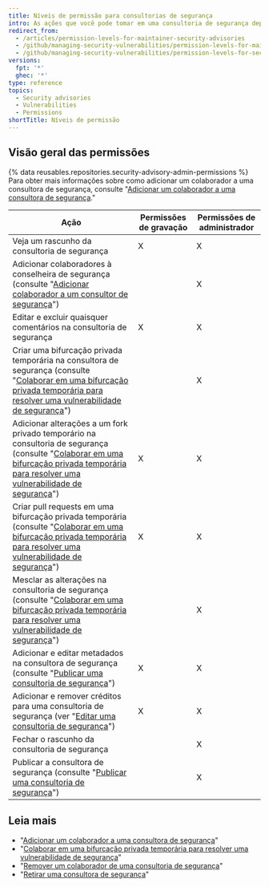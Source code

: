 ```yaml
---
title: Níveis de permissão para consultorias de segurança
intro: As ações que você pode tomar em uma consultoria de segurança dependem do fato de você ter permissões de administrador ou de gravação na consultoria de segurança.
redirect_from:
  - /articles/permission-levels-for-maintainer-security-advisories
  - /github/managing-security-vulnerabilities/permission-levels-for-maintainer-security-advisories
  - /github/managing-security-vulnerabilities/permission-levels-for-security-advisories
versions:
  fpt: '*'
  ghec: '*'
type: reference
topics:
  - Security advisories
  - Vulnerabilities
  - Permissions
shortTitle: Níveis de permissão
---
```


## Visão geral das permissões

{% data reusables.repositories.security-advisory-admin-permissions %} Para obter mais informações sobre como adicionar um colaborador a uma consultora de segurança, consulte "[Adicionar um colaborador a uma consultora de segurança](/github/managing-security-vulnerabilities/adding-a-collaborator-to-a-security-advisory)."

| Ação                                                                                                                                                                                                                                                                                           | Permissões de gravação | Permissões de administrador |
| ---------------------------------------------------------------------------------------------------------------------------------------------------------------------------------------------------------------------------------------------------------------------------------------------- | ---------------------- | --------------------------- |
| Veja um rascunho da consultoria de segurança                                                                                                                                                                                                                                                   | X                      | X                           |
| Adicionar colaboradores à conselheira de segurança (consulte "[Adicionar colaborador a um consultor de segurança](/github/managing-security-vulnerabilities/adding-a-collaborator-to-a-security-advisory)")                                                                                    |                        | X                           |
| Editar e excluir quaisquer comentários na consultoria de segurança                                                                                                                                                                                                                             | X                      | X                           |
| Criar uma bifurcação privada temporária na consultora de segurança (consulte "[Colaborar em uma bifurcação privada temporária para resolver uma vulnerabilidade de segurança](/articles/collaborating-in-a-temporary-private-fork-to-resolve-a-security-vulnerability)")                       |                        | X                           |
| Adicionar alterações a um fork privado temporário na consultoria de segurança (consulte "[Colaborar em uma bifurcação privada temporária para resolver uma vulnerabilidade de segurança](/articles/collaborating-in-a-temporary-private-fork-to-resolve-a-security-vulnerability)")            | X                      | X                           |
| Criar pull requests em uma bifurcação privada temporária (consulte "[Colaborar em uma bifurcação privada temporária para resolver uma vulnerabilidade de segurança](/github/managing-security-vulnerabilities/collaborating-in-a-temporary-private-fork-to-resolve-a-security-vulnerability)") | X                      | X                           |
| Mesclar as alterações na consultoria de segurança (consulte "[Colaborar em uma bifurcação privada temporária para resolver uma vulnerabilidade de segurança](/articles/collaborating-in-a-temporary-private-fork-to-resolve-a-security-vulnerability)")                                        |                        | X                           |
| Adicionar e editar metadados na consultora de segurança (consulte "[Publicar uma consultoria de segurança](/github/managing-security-vulnerabilities/publishing-a-security-advisory)")                                                                                                         | X                      | X                           |
| Adicionar e remover créditos para uma consultoria de segurança (ver "[Editar uma consultoria de segurança](/github/managing-security-vulnerabilities/editing-a-security-advisory#about-credits-for-security-advisories)")                                                                      | X                      | X                           |
| Fechar o rascunho da consultoria de segurança                                                                                                                                                                                                                                                  |                        | X                           |
| Publicar a consultora de segurança (consulte "[Publicar uma consultoria de segurança](/github/managing-security-vulnerabilities/publishing-a-security-advisory)")                                                                                                                              |                        | X                           |

## Leia mais

- "[Adicionar um colaborador a uma consultora de segurança](/github/managing-security-vulnerabilities/adding-a-collaborator-to-a-security-advisory)"
- "[Colaborar em uma bifurcação privada temporária para resolver uma vulnerabilidade de segurança](/github/managing-security-vulnerabilities/collaborating-in-a-temporary-private-fork-to-resolve-a-security-vulnerability)"
- "[Remover um colaborador de uma consultoria de segurança](/github/managing-security-vulnerabilities/removing-a-collaborator-from-a-security-advisory)"
- "[Retirar uma consultora de segurança](/github/managing-security-vulnerabilities/withdrawing-a-security-advisory)"
